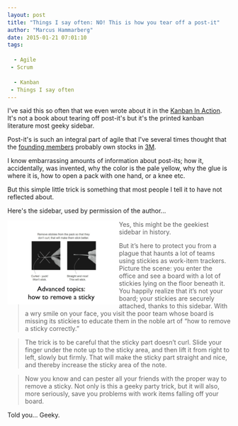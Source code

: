 ```yaml
---
layout: post
title: "Things I say often: NO! This is how you tear off a post-it"
author: "Marcus Hammarberg"
date: 2015-01-21 07:01:10
tags:

  - Agile
 - Scrum

  - Kanban
 - Things I say often
---
```


I've said this so often that we even wrote about it in the [Kanban In Action](http://bit.ly/theKanbanBook). It's not a book about tearing off post-it's but it's the printed kanban literature most geeky sidebar.

Post-it's is such an integral part of agile that I've several times thought that the [founding members](http://agilemanifesto.org) probably own stocks in [3M](http://www.3m.com).

I know embarrassing amounts of information about post-its; how it, accidentally, was invented, why the color is the pale yellow, why the glue is where it is, how to open a pack with one hand, or a knee etc.

But this simple little trick is something that most people I tell it to have not reflected about.

<!-- excerpt-end -->

Here's the sidebar, used by permission of the author...

<img src="/img/tearoffpostit.jpg" style="float:left" width="50%">

<blockquote>
Yes, this might be the geekiest sidebar in history.
</blockquote>
<blockquote>
But it’s here to protect you from a plague that haunts a lot of teams using stickies as work-item trackers. Picture the scene: you enter the office and see a board with a lot of stickies lying on the floor beneath it. You happily realize that it’s not your board; your stickies are securely attached, thanks to this sidebar. With a wry smile on your face, you visit the poor team whose board is missing its stickies to educate them in the noble art of “how to remove a sticky correctly.”
</blockquote>
<blockquote>
The trick is to be careful that the sticky part doesn’t curl. Slide your finger under the note up to the sticky area, and then lift it from right to left, slowly but firmly. That will make the sticky part straight and nice, and thereby increase the sticky area of the note.
</blockquote>
<blockquote>
Now you know and can pester all your friends with the proper way to remove a sticky. Not only is this a geeky party trick, but it will also, more seriously, save you problems with work items falling off your board.</blockquote>

Told you... Geeky.